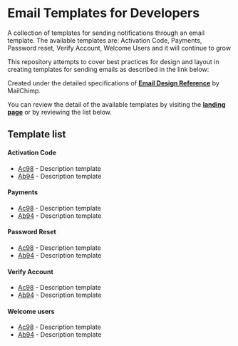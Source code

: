 # Email Templates for Developers
A collection of templates for sending notifications through an email template. The available templates are: Activation Code, Payments, Password reset, Verify Account, Welcome Users and it will continue to grow

This repository attempts to cover best practices for design and layout in creating templates for sending emails as described in the link below:

Created under the detailed specifications of [**Email Design Reference**](https://templates.mailchimp.com/getting-started/html-email-basics/) by MailChimp.

You can review the detail of the available templates by visiting the [**landing page**](https://google.com) or by reviewing the list below.

## Template list
#### Activation Code
* [Ac98](https://moiseshp.github.io/email-templates-for-developers/templates/password-reset/Ac89.html) - Description template
* [Ab94](https://moiseshp.github.io/email-templates-for-developers/templates/password-reset/Ac89.html) - Description template

#### Payments
* [Ac98](https://moiseshp.github.io/email-templates-for-developers/templates/password-reset/Ac89.html) - Description template
* [Ab94](https://moiseshp.github.io/email-templates-for-developers/templates/password-reset/Ac89.html) - Description template

#### Password Reset
* [Ac98](https://moiseshp.github.io/email-templates-for-developers/templates/password-reset/Ac89.html) - Description template
* [Ab94](https://moiseshp.github.io/email-templates-for-developers/templates/password-reset/Ac89.html) - Description template

#### Verify Account
* [Ac98](https://moiseshp.github.io/email-templates-for-developers/templates/password-reset/Ac89.html) - Description template
* [Ab94](https://moiseshp.github.io/email-templates-for-developers/templates/password-reset/Ac89.html) - Description template

#### Welcome users
* [Ac98](https://moiseshp.github.io/email-templates-for-developers/templates/password-reset/Ac89.html) - Description template
* [Ab94](https://moiseshp.github.io/email-templates-for-developers/templates/password-reset/Ac89.html) - Description template
